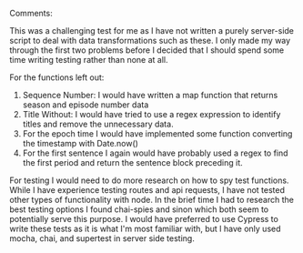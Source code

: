 Comments: 

This was a challenging test for me as I have not written a purely server-side script to deal with data transformations such as these. I only made my way through the first two problems before I decided that I should spend some time writing testing rather than none at all.

For the functions left out:
1. Sequence Number: I would have written a map function that returns season and episode number data
2. Title Without: I would have tried to use a regex expression to identify titles and remove the unnecessary data.
3. For the epoch time I would have implemented some function converting the timestamp with Date.now()
4. For the first sentence I again would have probably used a regex to find the first period and return the sentence block preceding it.

For testing I would need to do more research on how to spy test functions. While I have experience testing routes and api requests, I have not tested other types of functionality with node. In the brief time I had to research the best testing options I found chai-spies and sinon which both seem to potentially serve this purpose. I would have preferred to use Cypress to write these tests as it is what I'm most familiar with, but I have only used mocha, chai, and supertest in server side testing. 